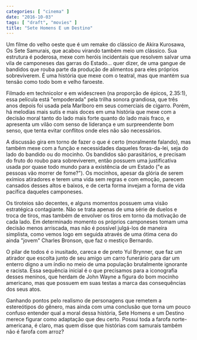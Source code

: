 ```yaml
---
categories: [ "cinema" ]
date: "2016-10-03"
tags: [ "draft", "movies" ]
title: "Sete Homens E um Destino"
---
```

Um filme do velho oeste que é um remake do clássico de Akira Kurosawa,
Os Sete Samurais, que acabou virando também meio um clássico. Sua
estrutura é poderosa, mexe com heróis incidentais que resolvem salvar
uma vila de camponeses das garras do Estado... quer dizer, de uma gangue
de bandidos que rouba parte da produção de alimentos para eles próprios
sobreviverem. É uma história que mexe com o teatral, mas que mantém
sua tensão como todo bom e velho faroeste.

Filmado em technicolor e em widescreen (na proporção de épicos,
2.35:1), essa película está "empoderada" pela trilha sonora grandiosa,
que três anos depois foi usada pela Marlboro em seus comerciais de
cigarro. Porém, há melodias mais sutis e mais doces em uma história que
mexe com a decisão moral tanto do lado mais forte quanto do lado mais
fraco, e apresenta um vilão com senso de liderança e um surpreendente
bom senso, que tenta evitar conflitos onde eles não são necessários.

A discussão gira em torno de fazer o que é certo (moralmente falando),
mas também mexe com a função e necessidades daqueles foras-da-lei,
seja do lado do bandido ou do mocinho. Os bandidos são parasitários,
e precisam do fruto do roubo para sobreviverem, então possuem uma
justificativa usada por quase todo mundo para a existência de um Estado
("e as pessoas vão morrer de fome?"). Os mocinhos, apesar da glória
de serem exímios atiradores e terem uma vida sem regras e com emoção,
parecem cansados desses altos e baixos, e de certa forma invejam a forma
de vida pacífica daqueles camponeses.

Os tiroteios são decentes, e alguns momentos possuem uma visão
estratégica contagiante. Não se trata apenas de uma série de duelos e
troca de tiros, mas também de envolver os tiros em torno da motivação
de cada lado. Em determinado momento os próprios camponeses tomam uma
decisão menos arriscada, mas não é possível julgá-los de maneira
simplista, como vemos logo em seguida através de uma ótima cena do ainda
"jovem" Charles Bronson, que faz o mestiço Bernardo.

O pilar de todos é o inusitado, careca e de preto Yul Brynner, que
faz um atirador que escolta junto de seu amigo um carro funerário para
dar um enterro digno a um índio no meio de uma população brutalmente
ignorante e racista. Essa sequência inicial é o que precisamos para
a iconografia desses meninos, que herdam de John Wayne a figura do
bom mocinho americano, mas que possuem em suas testas a marca das
consequências dos seus atos.

Ganhando pontos pelo realismo de personagens que remetem a estereótipos
do gênero, mas ainda com uma conclusão que torna um pouco confuso
entender qual a moral dessa história, Sete Homens e um Destino
merece figurar como adaptação que deu certo. Possui toda a farofa
norte-americana, é claro, mas quem disse que histórias com samurais
também não é farofa com arroz?

